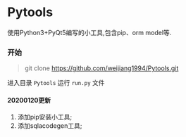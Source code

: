 # Pytools
使用Python3+PyQt5编写的小工具,包含pip、orm model等.

### 开始
>git clone https://github.com/weijiang1994/Pytools.git

进入目录 `Pytools` 运行 `run.py` 文件

#### 20200120更新
1. 添加pip安装小工具;
2. 添加sqlacodegen工具;
